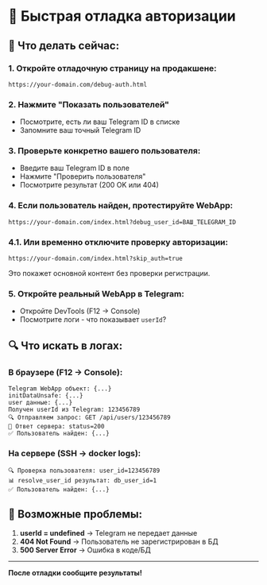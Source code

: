 # 🔧 Быстрая отладка авторизации

## 🎯 Что делать сейчас:

### **1. Откройте отладочную страницу на продакшене:**
```
https://your-domain.com/debug-auth.html
```

### **2. Нажмите "Показать пользователей"**
- Посмотрите, есть ли ваш Telegram ID в списке
- Запомните ваш точный Telegram ID

### **3. Проверьте конкретно вашего пользователя:**
- Введите ваш Telegram ID в поле
- Нажмите "Проверить пользователя"
- Посмотрите результат (200 OK или 404)

### **4. Если пользователь найден, протестируйте WebApp:**
```
https://your-domain.com/index.html?debug_user_id=ВАШ_TELEGRAM_ID
```

### **4.1. Или временно отключите проверку авторизации:**
```
https://your-domain.com/index.html?skip_auth=true
```
Это покажет основной контент без проверки регистрации.

### **5. Откройте реальный WebApp в Telegram:**
- Откройте DevTools (F12 → Console)
- Посмотрите логи - что показывает `userId`?

## 🔍 Что искать в логах:

### **В браузере (F12 → Console):**
```
Telegram WebApp объект: {...}
initDataUnsafe: {...}
user данные: {...}
Получен userId из Telegram: 123456789
🔍 Отправляем запрос: GET /api/users/123456789
📡 Ответ сервера: status=200
✅ Пользователь найден: {...}
```

### **На сервере (SSH → docker logs):**
```
🔍 Проверка пользователя: user_id=123456789
📊 resolve_user_id результат: db_user_id=1
✅ Пользователь найден: {...}
```

## 🚨 Возможные проблемы:

1. **userId = undefined** → Telegram не передает данные
2. **404 Not Found** → Пользователь не зарегистрирован в БД
3. **500 Server Error** → Ошибка в коде/БД

---

**После отладки сообщите результаты!**